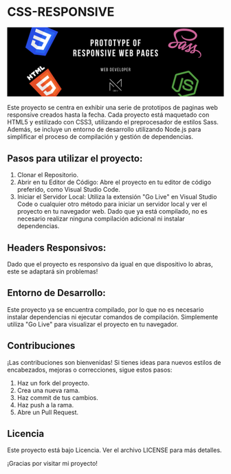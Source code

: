 # CSS-RESPONSIVE

<img src="https://github.com/Mayadevv/CSS-RESPONSIVE/blob/main/banner%20responsive.png">

Este proyecto se centra en exhibir una serie de prototipos de paginas web responsive creados hasta la fecha. Cada proyecto está maquetado con HTML5 y estilizado con CSS3, utilizando el preprocesador de estilos Sass. Además, se incluye un entorno de desarrollo utilizando Node.js para simplificar el proceso de compilación y gestión de dependencias.

## Pasos para utilizar el proyecto:
1. Clonar el Repositorio.
2. Abrir en tu Editor de Código:
Abre el proyecto en tu editor de código preferido, como Visual Studio Code.
3. Iniciar el Servidor Local:
Utiliza la extensión "Go Live" en Visual Studio Code o cualquier otro método para iniciar un servidor local y ver el proyecto en tu navegador web. Dado que ya está compilado, no es necesario realizar ninguna compilación adicional ni instalar dependencias.

## Headers Responsivos:
Dado que el proyecto es responsivo da igual en que dispositivo lo abras, este se adaptará sin problemas!

## Entorno de Desarrollo:
Este proyecto ya se encuentra compilado, por lo que no es necesario instalar dependencias ni ejecutar comandos de compilación. Simplemente utiliza "Go Live" para visualizar el proyecto en tu navegador.

## Contribuciones
¡Las contribuciones son bienvenidas! Si tienes ideas para nuevos estilos de encabezados, mejoras o correcciones, sigue estos pasos:

1. Haz un fork del proyecto.
2. Crea una nueva rama.
3. Haz commit de tus cambios.
4. Haz push a la rama.
5. Abre un Pull Request.

## Licencia
Este proyecto está bajo Licencia. Ver el archivo LICENSE para más detalles.



¡Gracias por visitar mi proyecto!
